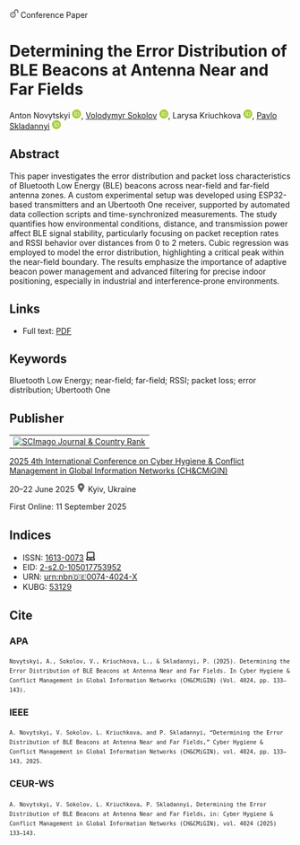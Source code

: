 <img src="/icons/unlock.svg" width="16" height="16"> Conference Paper

# Determining the Error Distribution of BLE Beacons at Antenna Near and Far Fields

Anton Novytskyi <a href="https://orcid.org/0009-0009-7766-1441" target="_blank"><img src="/icons/orcid.svg" width="16" height="16"></a>,
<a href="/">Volodymyr Sokolov</a> <a href="https://orcid.org/0000-0002-9349-7946" target="_blank"><img src="/icons/orcid.svg" width="16" height="16"></a>,
Larysa Kriuchkova <a href="https://orcid.org/0000-0002-8509-6659" target="_blank"><img src="/icons/orcid.svg" width="16" height="16"></a>,
<a href="https://pavlo-skladannyi.github.io/">Pavlo Skladannyi</a> <a href="https://orcid.org/0000-0002-7775-6039" target="_blank"><img src="/icons/orcid.svg" width="16" height="16"></a>

## Abstract

This paper investigates the error distribution and packet loss characteristics of Bluetooth Low Energy (BLE) beacons across near-field and far-field antenna zones. A custom experimental setup was developed using ESP32-based transmitters and an Ubertooth One receiver, supported by automated data collection scripts and time-synchronized measurements. The study quantifies how environmental conditions, distance, and transmission power affect BLE signal stability, particularly focusing on packet reception rates and RSSI behavior over distances from 0 to 2 meters. Cubic regression was employed to model the error distribution, highlighting a critical peak within the near-field boundary. The results emphasize the importance of adaptive beacon power management and advanced filtering for precise indoor positioning, especially in industrial and interference-prone environments.

## Links

* Full text: [PDF](https://ceur-ws.org/Vol-4024/paper11.pdf)

## Keywords

Bluetooth Low Energy; near-field; far-field; RSSI; packet loss; error distribution; Ubertooth One

## Publisher

<table>
<tr>
<td>
<a href="https://www.scimagojr.com/journalsearch.php?q=21100218356&amp;tip=sid&amp;exact=no" title="SCImago Journal &amp; Country Rank"><img border="0" src="https://corsproxy.io/?https://www.scimagojr.com/journal_img.php?id=21100218356" alt="SCImago Journal &amp; Country Rank"  /></a>
</td>
</tr>
</table>

[2025 4th International Conference on Cyber Hygiene & Conflict Management in Global Information Networks (CH&CMiGIN)](https://ceur-ws.org/Vol-4024/)

20–22 June 2025 <img src="/icons/location-pin.svg" width="16" height="16"> Kyiv, Ukraine

First Online: 11 September 2025

## Indices

* ISSN: [1613-0073](https://portal.issn.org/resource/ISSN/1613-0073) <img src="/icons/online.svg" width="16" height="16">
* EID: [2-s2.0-105017753952](http://www.scopus.com/record/display.url?origin=inward&eid=2-s2.0-105017753952)
* URN: [urn:nbn:de:0074-4024-X](https://nbn-resolving.org/xml/urn:nbn:de:0074-4024-X)
* KUBG: [53129](http://elibrary.kubg.edu.ua/id/eprint/53129/)

## Cite

### APA

<small>`Novytskyi, A., Sokolov, V., Kriuchkova, L., & Skladannyi, P. (2025). Determining the Error Distribution of BLE Beacons at Antenna Near and Far Fields. In Cyber Hygiene & Conflict Management in Global Information Networks (CH&CMiGIN) (Vol. 4024, pp. 133–143).`</small>

### IEEE

<small>`A. Novytskyi, V. Sokolov, L. Kriuchkova, and P. Skladannyi, “Determining the Error Distribution of BLE Beacons at Antenna Near and Far Fields,” Cyber Hygiene & Conflict Management in Global Information Networks (CH&CMiGIN), vol. 4024, pp. 133–143, 2025.`</small>

### CEUR-WS

<small>`A. Novytskyi, V. Sokolov, L. Kriuchkova, P. Skladannyi, Determining the Error Distribution of BLE Beacons at Antenna Near and Far Fields, in: Cyber Hygiene & Conflict Management in Global Information Networks (CH&CMiGIN), vol. 4024 (2025) 133–143.`</small>